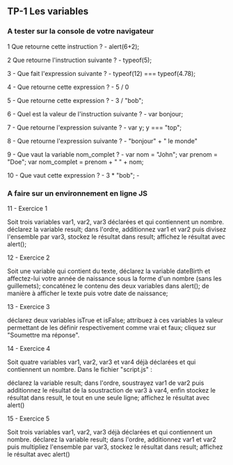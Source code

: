 ## TP-1 Les variables

### A tester sur la console de votre navigateur

1  Que retourne cette instruction ?
    -   	alert(6+2);
    
2  Que retourne l'instruction suivante ?
	- 	typeof(5);

3 - Que fait l'expression suivante ?
	-	typeof(12) === typeof(4.78);

4 - Que retourne cette expression ?
	- 	5 / 0

5 - Que retourne cette expression ?
	-	3 / "bob";

6 - Quel est la valeur de l'instruction suivante ?
	-	var bonjour;

7 - Que retourne l'expression suivante ?
	-	var y; 
		y === "top";

8 - Que retourne l'expression suivante ?
	-	"bonjour" + " le monde"

9 - Que vaut la variable nom_complet ?
	-	var nom = "John";
		var prenom = "Doe";
		var nom_complet = prenom + " " + nom;

10 - Que vaut cette expression ?
	-	3 * "bob"; 
	-	
### A faire sur un environnement en ligne JS

11 -    Exercice 1

Soit trois variables var1, var2, var3 déclarées et qui contiennent un nombre.
déclarez la variable result;
dans l'ordre, additionnez var1 et var2 puis divisez l'ensemble par var3, stockez le résultat dans result;
affichez le résultat avec alert();

12 -    Exercice 2

Soit une variable qui contient du texte, déclarez la variable dateBirth et affectez-lui votre année de naissance sous la forme d'un nombre (sans les guillemets);
concaténez le contenu des deux variables dans alert(); de manière à afficher le texte puis votre date de naissance;

13 -    Exercice 3

déclarez deux variables isTrue et isFalse;
attribuez à ces variables la valeur permettant de les définir respectivement comme vrai et faux;
cliquez sur "Soumettre ma réponse".

14 -    Exercice 4

Soit quatre variables var1, var2, var3 et var4 déjà déclarées et qui contiennent un nombre.
Dans le fichier "script.js" :

déclarez la variable result;
dans l'ordre, soustrayez var1 de var2 puis additionnez le résultat de la soustraction de var3 à var4, enfin stockez le résultat dans result, le tout en une seule ligne;
affichez le résultat avec alert()

15 -    Exercice 5

Soit trois variables var1, var2, var3 déjà déclarées et qui contiennent un nombre.
déclarez la variable result;
dans l'ordre, additionnez var1 et var2 puis multipliez l'ensemble par var3, stockez le résultat dans result;
affichez le résultat avec alert()

